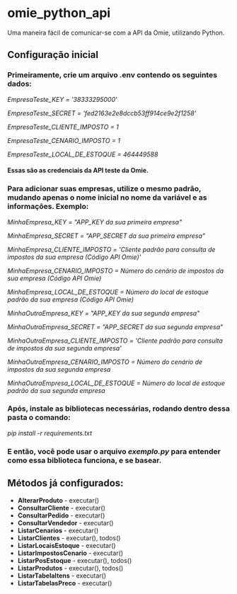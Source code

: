 # omie_python_api
Uma maneira fácil de comunicar-se com a API da Omie, utilizando Python.

## Configuração inicial

### Primeiramente, crie um arquivo .env contendo os seguintes dados: 

*EmpresaTeste_KEY = '38333295000'*

*EmpresaTeste_SECRET = 'fed2163e2e8dccb53ff914ce9e2f1258'*

*EmpresaTeste_CLIENTE_IMPOSTO = 1*

*EmpresaTeste_CENARIO_IMPOSTO = 1*

*EmpresaTeste_LOCAL_DE_ESTOQUE = 464449588*

#### Essas são as credenciais da API teste da Omie. 

### Para adicionar suas empresas, utilize o mesmo padrão, mudando apenas o nome inicial no nome da variável e as informações. Exemplo:

*MinhaEmpresa_KEY = "APP_KEY da sua primeira empresa"*

*MinhaEmpresa_SECRET = "APP_SECRET da sua primeira empresa"*

*MinhaEmpresa_CLIENTE_IMPOSTO = 'Cliente padrão para consulta de impostos da sua empresa (Código API Omie)'*

*MinhaEmpresa_CENARIO_IMPOSTO = Número do cenário de impostos da sua empresa (Código API Omie)*

*MinhaEmpresa_LOCAL_DE_ESTOQUE = Número do local de estoque padrão da sua empresa (Código API Omie)*

*MinhaOutraEmpresa_KEY = "APP_KEY da sua segunda empresa"*

*MinhaOutraEmpresa_SECRET = "APP_SECRET da sua segunda empresa"*<br>

*MinhaOutraEmpresa_CLIENTE_IMPOSTO = 'Cliente padrão para consulta de impostos da sua segunda empresa'*

*MinhaOutraEmpresa_CENARIO_IMPOSTO = Número do cenário de impostos da sua segunda empresa*

*MinhaOutraEmpresa_LOCAL_DE_ESTOQUE = Número do local de estoque padrão da sua segunda empresa*

### Após, instale as bibliotecas necessárias, rodando dentro dessa pasta o comando:

*pip install -r requirements.txt*<br>

### E então, você pode usar o arquivo *exemplo.py* para entender como essa biblioteca funciona, e se basear.

## Métodos já configurados: 

+ **AlterarProduto** - executar()
+ **ConsultarCliente** - executar()
+ **ConsultarPedido** - executar()
+ **ConsultarVendedor** - executar()
+ **ListarCenarios** - executar()
+ **ListarClientes** - executar(), todos()
+ **ListarLocaisEstoque** - executar()
+ **ListarImpostosCenario** - executar()
+ **ListarPosEstoque** - executar(), todos()
+ **ListarProdutos** - executar(), todos()
+ **ListarTabelaItens** - executar()
+ **ListarTabelasPreco** - executar()